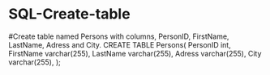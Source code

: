 # SQL-Create-table
#Create table named Persons with columns, PersonID, FirstName, LastName, Adress and City.
CREATE TABLE Persons(
PersonID int,
FirstName varchar(255),
LastName varchar(255),
Adress varchar(255),
City varchar(255),
);
